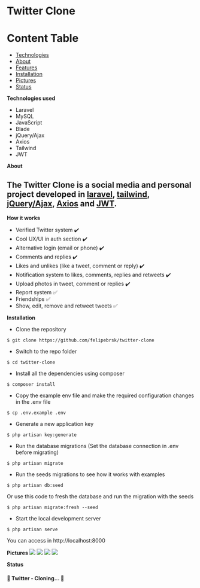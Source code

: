 # Twitter Clone

Content Table
=================
<!--ts-->
   * [Technologies](#technologies)
   * [About](#about)
   * [Features](#features)
   * [Installation](#instalation)
   * [Pictures](#pictures)
   * [Status](#status)
<!--te-->

<a name="technologies">**Technologies used**</a>
- Laravel 
- MySQL
- JavaScript
- Blade
- jQuery/Ajax
- Axios
- Tailwind
- JWT

<a name="about">**About**</a>
## The Twitter Clone is a social media and personal project developed in <a href="https://laravel.com/docs/8.x/" target="_blank">laravel</a>, <a href="https://tailwindcss.com" target="_blank">tailwind</a>, <a href="https://jquery.com/" target="_blank">jQuery/Ajax</a>, <a href="https://github.com/axios/axios" target="_blank">Axios</a> and <a href="https://jwt.io/" target="_blank">JWT</a>.

<a name="features">**How it works**</a><br>
- Verified Twitter system :heavy_check_mark:
- Cool UX/UI in auth section :heavy_check_mark:
- Alternative login (email or phone) :heavy_check_mark:
- Comments and replies :heavy_check_mark:
- Likes and unlikes (like a tweet, comment or reply) :heavy_check_mark:
- Notification system to likes, comments, replies and retweets :heavy_check_mark:
- Upload photos in tweet, comment or replies :heavy_check_mark:
- Report system :white_check_mark:
- Friendships :white_check_mark:
- Show, edit, remove and retweet tweets :white_check_mark:


<a name="instalation">**Installation**</a><br>
- Clone the repository<br>
```
$ git clone https://github.com/felipebrsk/twitter-clone
```
- Switch to the repo folder<br>
```
$ cd twitter-clone
```
- Install all the dependencies using composer<br>
```
$ composer install
```
- Copy the example env file and make the required configuration changes in the .env file<br>
```
$ cp .env.example .env
```
- Generate a new application key<br>
```
$ php artisan key:generate
```
- Run the database migrations (Set the database connection in .env before migrating)<br>
```
$ php artisan migrate
```
- Run the seeds migrations to see how it works with examples<br>
```
$ php artisan db:seed
```
Or use this code to fresh the database and run the migration with the seeds<br>
```
$ php artisan migrate:fresh --seed
```
- Start the local development server<br>
```
$ php artisan serve
```
You can access in http://localhost:8000
<br>

<a name="pictures">**Pictures**</a>
<img src="https://user-images.githubusercontent.com/75860661/119241839-dec15000-bb2f-11eb-9e2d-c730ac4de3a9.jpeg">
<img src="https://user-images.githubusercontent.com/75860661/119241858-01ebff80-bb30-11eb-85b4-10f9bdd2cdd0.jpeg">
<img src="https://user-images.githubusercontent.com/75860661/119241861-0adcd100-bb30-11eb-979f-29c65bbda4c5.jpeg">
<img src="https://user-images.githubusercontent.com/75860661/119241865-10d2b200-bb30-11eb-802b-672806679132.jpeg">

<a name="status">**Status**</a>
<h4 align="left"> 
	🚧  Twitter - Cloning...  🚧
</h4>
